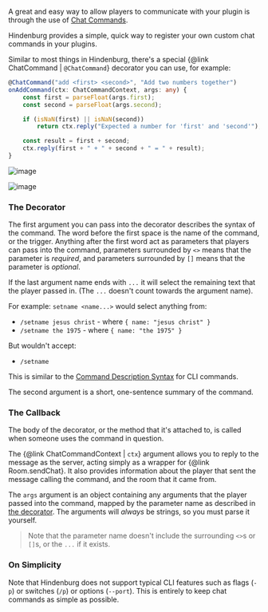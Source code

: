 A great and easy way to allow players to communicate with your plugin is through the use of [Chat Commands](../Information/Chat%20Commands.html).

Hindenburg provides a simple, quick way to register your own custom chat commands in your plugins.

Similar to most things in Hindenburg, there's a special {@link ChatCommand | `@ChatCommand`} decorator you can use, for example:
```ts
@ChatCommand("add <first> <second>", "Add two numbers together")
onAddCommand(ctx: ChatCommandContext, args: any) {
    const first = parseFloat(args.first);
    const second = parseFloat(args.second);

    if (isNaN(first) || isNaN(second))
        return ctx.reply("Expected a number for 'first' and 'second'");

    const result = first + second;
    ctx.reply(first + " + " + second + " = " + result);
}
```

![image](https://user-images.githubusercontent.com/60631511/143774107-36468587-b1a6-4523-bca7-17cd07c77a52.png)

![image](https://user-images.githubusercontent.com/60631511/143774137-a97f8a30-8635-4b56-a425-b11e382c6266.png)

### The Decorator
The first argument you can pass into the decorator describes the syntax of the command. The word before the first space is the name of the command, or the trigger. Anything after the first word act as parameters that players can pass into the command, parameters surrounded by `<>` means that the parameter is _required_, and parameters surrounded by `[]` means that the parameter is _optional_.

If the last argument name ends with `...` it will select the remaining text that the player passed in. (The `...` doesn't count towards the argument name).


For example:
`setname <name...>` would select anything from:
* `/setname jesus christ` - where `{ name: "jesus christ" }`
* `/setname the 1975` - where `{ name: "the 1975" }`

But wouldn't accept:
* `/setname`

This is similar to the [Command Description Syntax](https://en.wikipedia.org/wiki/Command-line_interface#Command_description_syntax) for CLI commands.

The second argument is a short, one-sentence summary of the command.

### The Callback
The body of the decorator, or the method that it's attached to, is called when someone uses the command in question.

The {@link ChatCommandContext | `ctx`} argument allows you to reply to the message as the server, acting simply as a wrapper for {@link Room.sendChat}. It also provides information about the player that sent the message calling the command, and the room that it came from.

The `args` argument is an object containing any arguments that the player passed into the command, mapped by the parameter name as described in [the decorator](#the-decorator). The arguments will _always_ be strings, so you must parse it yourself.

> Note that the parameter name doesn't include the surrounding `<>`s or `[]`s, or the `...` if it exists.

### On Simplicity
Note that Hindenburg does not support typical CLI features such as flags (`-p`) or switches (`/p`) or options (`--port`). This is entirely to keep chat commands as simple as possible.
